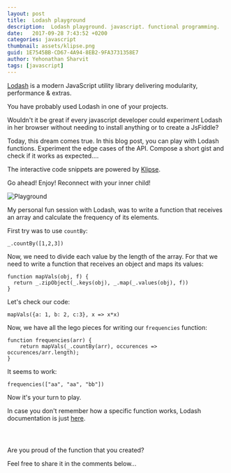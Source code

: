 ```yaml
---
layout: post
title:  Lodash playground
description:  Lodash playground. javascript. functional programming.
date:   2017-09-28 7:43:52 +0200
categories: javascript
thumbnail: assets/klipse.png
guid: 1E7545BB-CD67-4A94-8EB2-9FA3731358E7
author: Yehonathan Sharvit
tags: [javascript]
---
```



[Lodash](https://lodash.com/) is a modern JavaScript utility library delivering modularity, performance & extras.

You have probably used Lodash in one of your projects. 

Wouldn't it be great if every javascript developer could experiment Lodash in her browser without needing to install anything or to create a JsFiddle?

Today, this dream comes true. In this blog post, you can play with Lodash functions. Experiment the edge cases of the API. Compose a short gist and check if it works as expected....

The interactive code snippets are powered by [Klipse](https://github.com/viebel/klipse). 


Go ahead! Enjoy! Reconnect with your inner child!


![Playground](/assets/playground-girl.jpg)


My personal fun session with Lodash, was to write a function that receives an array and calculate the frequency of its elements.

First try was to use `countBy`:

~~~eval-js
_.countBy([1,2,3])
~~~

Now, we need to divide each value by the length of the array. 
For that we need to write a function that receives an object and maps its values:

~~~eval-js
function mapVals(obj, f) {
  return _.zipObject(_.keys(obj), _.map(_.values(obj), f))
}
~~~

Let's check our code:

~~~eval-js
mapVals({a: 1, b: 2, c:3}, x => x*x)
~~~

Now, we have all the lego pieces for writing our `frequencies` function:

~~~eval-js
function frequencies(arr) {
    return mapVals(_.countBy(arr), occurences => occurences/arr.length);
}
~~~

It seems to work:

~~~eval-js
frequencies(["aa", "aa", "bb"])
~~~

Now it's your turn to play.

In case you don't remember how a specific function works, Lodash documentation is just [here](https://lodash.com/docs/4.17.4).

~~~eval-js
~~~

~~~eval-js
~~~

~~~eval-js
~~~

Are you proud of the function that you created?

Feel free to share it in the comments below...

<script src="https://cdnjs.cloudflare.com/ajax/libs/lodash.js/4.17.4/lodash.min.js" integrity="sha256-8E6QUcFg1KTnpEU8TFGhpTGHw5fJqB9vCms3OhAYLqw=" crossorigin="anonymous"></script>
